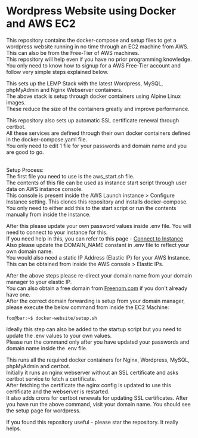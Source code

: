 # Wordpress Website using Docker and AWS EC2
This repository contains the docker-compose and setup files to get a wordpress website running in no time through an EC2 machine from AWS.  
This can also be from the Free-Tier of AWS machines.  
This repository will help even if you have no prior programming knowledge.  
You only need to know how to signup for a AWS Free-Tier account and follow very simple steps explained below.  
  
This sets up the LEMP Stack with the latest Wordpress, MySQL, phpMyAdmin and Nginx Webserver containers.  
The above stack is setup through docker containers using Alpine Linux images.  
These reduce the size of the containers greatly and improve performance.  
  
This repository also sets up automatic SSL certificate renewal through certbot.  
All these services are defined through their own docker containers defined in the docker-compose.yaml file.  
You only need to edit 1 file for your passwords and domain name and you are good to go.  
   
&nbsp;  
Setup Process:  
The first file you need to use is the aws_start.sh file.  
The contents of this file can be used as instance start script through user data on AWS instance console.  
This console is present inside the AWS Launch instance > Configure Instance setting. 
This clones this repository and installs docker-compose.  
You only need to either add this to the start script or run the contents manually from inside the instance.  

After this please update your own password values inside .env file.
You will need to connect to your instance for this.  
If you need help in this, you can refer to this page - [Connect to Instance](https://docs.aws.amazon.com/AWSEC2/latest/UserGuide/AccessingInstances.html)   
Also please update the DOMAIN_NAME constant in .env file to reflect your own domain name.  
You would also need a static IP Address (Elastic IP) for your AWS Instance.  
This can be obtained from inside the AWS console > Elastic IPs.  

After the above steps please re-direct your domain name from your domain manager to your elastic IP.  
You can also obtain a free domain from [Freenom.com](https://www.freenom.com/) if you don't already have one.  
After the correct domain forwarding is setup from your domain manager,  
please execute the below command from inside the EC2 Machine:  

```console
foo@bar:~$ docker-website/setup.sh
```

Ideally this step can also be added to the startup script but you need to update the .env values to your own values.  
Please run the command only after you have updated your passwords and domain name inside the .env file.  

This runs all the required docker containers for Nginx, Wordpress, MySQL, phpMyAdmin and certbot.  
Initially it runs an nginx webserver without an SSL certificate and asks certbot service to fetch a certificate.  
After fetching the certificate the nginx config is updated to use this certificate and the webserver is restarted.  
It also adds crons for certbot renewals for updating SSL certificates. 
After you have run the above command, visit your domain name. You should see the setup page for wordpress.  

If you found this repository useful - please star the repository. It really helps.  